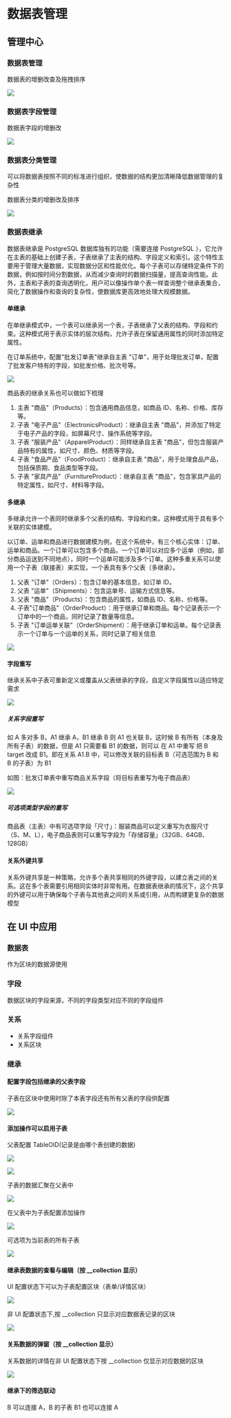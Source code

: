 # 数据表管理

## 管理中心

### 数据表管理

数据表的增删改查及拖拽排序

![](./static/OYC6b09tEor0E6x5WTXc5FjvnIc.gif)

### 数据表字段管理

数据表字段的增删改

![](./static/R35gbnMFjolgS9xfO9wczmXmnG0.gif)

### 数据表分类管理

可以将数据表按照不同的标准进行组织，使数据的结构更加清晰降低数据管理的复杂性

数据表分类的增删改及排序

![](./static/WPoJbqedXozxb0xAQP3cKghzn8d.gif)

### 数据表继承

数据表继承是 PostgreSQL 数据库独有的功能（需要连接 PostgreSQL ），它允许在主表的基础上创建子表，子表继承了主表的结构、字段定义和索引。这个特性主要用于管理大量数据，实现数据分区和性能优化。每个子表可以存储特定条件下的数据，例如按时间分割数据，从而减少查询时的数据扫描量，提高查询性能。此外，主表和子表的查询透明化，用户可以像操作单个表一样查询整个继承表集合，简化了数据操作和查询的复杂性，使数据库更高效地处理大规模数据。

#### 单继承

在单继承模式中，一个表可以继承另一个表，子表继承了父表的结构、字段和约束。这种模式用于表示实体的层次结构，允许子表在保留通用属性的同时添加特定属性。

在订单系统中，配置"批发订单表"继承自主表 "订单"，用于处理批发订单，配置了批发客户特有的字段，如批发价格、批次号等。

![](./static/WNA9beotVoYfLqxfBsVcchhvn9y.gif)

商品表的继承关系也可以做如下梳理

1. 主表 "商品"（Products）：包含通用商品信息，如商品 ID、名称、价格、库存等。
2. 子表 "电子产品"（ElectronicsProduct）：继承自主表 "商品"，并添加了特定于电子产品的字段，如屏幕尺寸、操作系统等字段。
3. 子表 "服装产品"（ApparelProduct）：同样继承自主表 "商品"，但包含服装产品特有的属性，如尺寸、颜色、材质等字段。
4. 子表 "食品产品"（FoodProduct）：继承自主表 "商品"，用于处理食品产品，包括保质期、食品类型等字段。
5. 子表 "家具产品"（FurnitureProduct）：继承自主表 "商品"，包含家具产品的特定属性，如尺寸、材料等字段。

#### 多继承

多继承允许一个表同时继承多个父表的结构、字段和约束。这种模式用于具有多个关联的实体建模。

以订单、运单和商品进行数据建模为例，在这个系统中，有三个核心实体：订单、运单和商品。一个订单可以包含多个商品，一个订单可以对应多个运单（例如，部分商品运送到不同地点），同时一个运单可能涉及多个订单。这种多重关系可以使用一个子表（联接表）来实现，一个表具有多个父表（多继承）。

1. 父表 "订单"（Orders）：包含订单的基本信息，如订单 ID。
2. 父表 "运单"（Shipments）：包含运单号、运输方式信息等。
3. 父表 "商品"（Products）：包含商品的属性，如商品 ID、名称、价格等。
4. 子表"订单商品"（OrderProduct）：用于继承订单和商品。每个记录表示一个订单中的一个商品，同时记录了数量等信息。
5. 子表 "订单运单关联"（OrderShipment）：用于继承订单和运单。每个记录表示一个订单与一个运单的关系，同时记录了相关信息

![](./static/HjXmbyAndo07izxp9AQcA5YSnyd.gif)

#### 字段重写

继承关系中子表可重新定义或覆盖从父表继承的字段，自定义字段属性以适应特定需求

![](./static/EUynbO9QPo1iHpxQxwXcYyTLnMf.gif)

##### 关系字段重写

如 A 多对多 B，A1 继承 A，B1 继承 B
则 A1 也关联 B，这时候 B 有所有（本身及所有子表）的数据，但是 A1 只需要看 B1 的数据，则可以 在 A1 中重写 把 B target 改成 B1。即在关系 A1.B 中，可以修改关联的目标表 B（可选范围为 B 和 B 的子表）为 B1

如图：批发订单表中重写商品关系字段（将目标表重写为电子商品表）

![](./static/L6vtbzAUAoxNn6xNwDkcveQenPg.gif)

##### 可选项类型字段的重写

商品表（主表）中有可选项字段「尺寸」：服装商品可以定义重写为衣服尺寸（S、M、L），电子商品表则可以重写字段为「存储容量」（32GB、64GB、128GB）

#### 关系外键共享

关系外键共享是一种策略，允许多个表共享相同的外键字段，以建立表之间的关系。这在多个表需要引用相同实体时非常有用。在数据表继承的情况下，这个共享的外键可以用于确保每个子表与其他表之间的关系或引用，从而构建更复杂的数据模型

## 在 UI 中应用

### 数据表

作为区块的数据源使用

### 字段

数据区块的字段来源，不同的字段类型对应不同的字段组件

### 关系

- 关系字段组件
- 关系区块

### 继承

#### 配置字段包括继承的父表字段

子表在区块中使用时除了本表字段还有所有父表的字段供配置

![](./static/TkNGb5tLRoY7JVxjlIrc9Ol3njd.png)

#### 添加操作可以启用子表

父表配置 TableOID(记录是由哪个表创建的数据)

![](./static/X8RTbD6FPodn1dxk3OscieZrnie.png)

![](./static/UPPCbpZb5oU9Frxyc0JcIzbhn1b.gif)

子表的数据汇聚在父表中

![](./static/PM70bxBbDo14KcxYke1cl6GQn9S.gif)

在父表中为子表配置添加操作

![](./static/JgMZbj7izo2Ugex8vKmc6fTzntb.gif)

可选项为当前表的所有子表

![](./static/A8yMbUDaSo9zWpxs2Dncrqwjn9e.png)

#### 继承表数据的查看与编辑（按 \_\_collection 显示）

UI 配置状态下可以为子表配置区块（表单/详情区块）

![](./static/BBPvbjjv0or01vx1SzBcXtN9n9f.png)

非 UI 配置状态下,按 \_\_collection 只显示对应数据表记录的区块

![](./static/Dpmeb5HinokF1Pxfu0BcAmgOnfd.gif)

#### 关系数据的弹窗（按 \_\_collection 显示）

关系数据的详情在非 UI 配置状态下按 \_\_collection 仅显示对应数据的区块

![](./static/PQKrbFbmUoYcX6xS6d7c8Enun4a.gif)

#### 继承下的筛选联动

B 可以连接 A，B 的子表 B1 也可以连接 A
